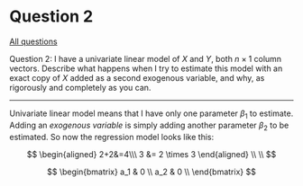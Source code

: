 # Question 2

[All questions](/quant-interview/README.md)

Question 2: I have a univariate linear model of $X$ and $Y$, both $n \times 1$ column vectors. Describe what happens when I try to estimate this model with an exact copy of $X$ added as a second exogenous variable, and why, as rigorously and completely as you can.

---

Univariate linear model means that I have only one parameter $\beta_1$ to estimate. Adding an *exogenous variable* is simply adding another parameter $\beta_2$ to be estimated. So now the regression model looks like this:

$$
\begin{aligned}
2+2&=4\\\
3 &= 2 \times 3
\end{aligned}
\\
\\
$$


$$
\begin{bmatrix}
a_1 & 0 \\
a_2 & 0 \\
\end{bmatrix}
$$